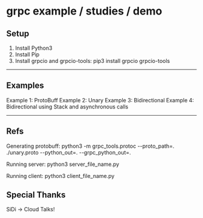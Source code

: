 # grpc example / studies / demo

## Setup
1. Install Python3
2. Install Pip
3. Install grpcio and grpcio-tools:
pip3 install grpcio grpcio-tools

---
## Examples
Example 1: ProtoBuff
Example 2: Unary
Example 3: Bidirectional
Example 4: Bidirectional using Stack and asynchronous calls

---

## Refs
Generating protobuff:
python3 -m grpc_tools.protoc --proto_path=. ./unary.proto --python_out=. --grpc_python_out=.

Running server: python3 server_file_name.py

Running client: python3 client_file_name.py

## Special Thanks
SiDi -> Cloud Talks!